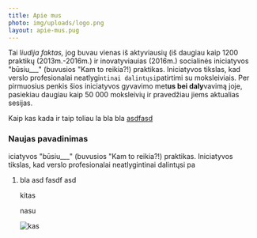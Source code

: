 ```yaml
---
title: Apie mus
photo: img/uploads/logo.png
layout: apie-mus.pug
---
```

Tai l*iudija faktas,* jog buvau vienas iš aktyviausių (iš daugiau kaip 1200 praktikų (2013m.-2016m.) ir inovatyviauias (2016m.) socialinės iniciatyvos "būsiu___" (buvusios "Kam to reikia?!) praktikas. Iniciatyvos tikslas, kad verslo profesionalai neatlygi`ntinai dalintųsi`patirtimi su moksleiviais. Per pirmuosius penkis šios iniciatyvos gyvavimo met**us bei daly**vavimą joje, pasiekiau daugiau kaip 50 000 moksleivių ir pravedžiau jiems aktualias sesijas.<p>

Kaip kas kada ir taip toliau la bla bla [asdfasd](www.ore.lt)

### Naujas pavadinimas

iciatyvos "būsiu___" (buvusios "Kam to reikia?!) praktikas. Iniciatyvos tikslas, kad verslo profesionalai neatlygintinai dalintųsi pa

1. bla asd fasdf asd

   kitas

   nasu

   ![kas](img/uploads/erasmusday-500x350.png "tas")